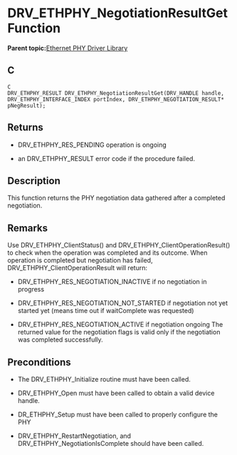 # DRV\_ETHPHY\_NegotiationResultGet Function

**Parent topic:**[Ethernet PHY Driver Library](GUID-F4DF749A-0F8C-4482-8661-C005A0BE0CF4.md)

## C

```
C 
DRV_ETHPHY_RESULT DRV_ETHPHY_NegotiationResultGet(DRV_HANDLE handle, DRV_ETHPHY_INTERFACE_INDEX portIndex, DRV_ETHPHY_NEGOTIATION_RESULT* pNegResult); 
```

## Returns

-   DRV\_ETHPHY\_RES\_PENDING operation is ongoing

-   an DRV\_ETHPHY\_RESULT error code if the procedure failed.


## Description

This function returns the PHY negotiation data gathered after a completed negotiation.

## Remarks

Use DRV\_ETHPHY\_ClientStatus\(\) and DRV\_ETHPHY\_ClientOperationResult\(\) to check when the operation was completed and its outcome. When operation is completed but negotiation has failed, DRV\_ETHPHY\_ClientOperationResult will return:

-   DRV\_ETHPHY\_RES\_NEGOTIATION\_INACTIVE if no negotiation in progress

-   DRV\_ETHPHY\_RES\_NEGOTIATION\_NOT\_STARTED if negotiation not yet started yet \(means time out if waitComplete was requested\)

-   DRV\_ETHPHY\_RES\_NEGOTIATION\_ACTIVE if negotiation ongoing The returned value for the negotiation flags is valid only if the negotiation was completed successfully.


## Preconditions

-   The DRV\_ETHPHY\_Initialize routine must have been called.

-   DRV\_ETHPHY\_Open must have been called to obtain a valid device handle.

-   DR\_ETHPHY\_Setup must have been called to properly configure the PHY

-   DRV\_ETHPHY\_RestartNegotiation, and DRV\_ETHPHY\_NegotiationIsComplete should have been called.


